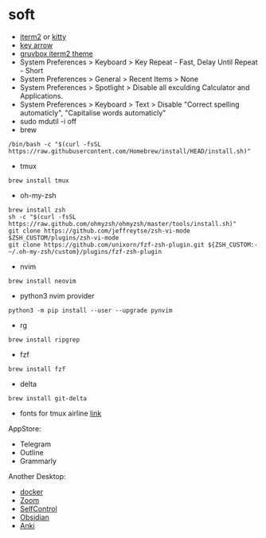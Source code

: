 # soft

* [iterm2](https://iterm2.com/downloads.html) or [kitty](https://sw.kovidgoyal.net/kitty/)
* [key arrow](https://apple.stackexchange.com/questions/154292/iterm-going-one-word-backwards-and-forwards)
* [gruvbox iterm2 theme](https://github.com/morhetz/gruvbox-contrib/blob/master/iterm2/gruvbox-dark.itermcolors)
* System Preferences > Keyboard > Key Repeat - Fast, Delay Until Repeat - Short
* System Preferences > General > Recent Items > None
* System Preferences > Spotlight > Disable all exculding Calculator and Applications.
* System Preferences > Keyboard > Text > Disable "Correct spelling automaticly", "Capitalise words automaticly"
* sudo mdutil -i off
* brew
```
/bin/bash -c "$(curl -fsSL https://raw.githubusercontent.com/Homebrew/install/HEAD/install.sh)"
```
* tmux
```
brew install tmux
```
* oh-my-zsh
```
brew install zsh
sh -c "$(curl -fsSL https://raw.github.com/ohmyzsh/ohmyzsh/master/tools/install.sh)"
git clone https://github.com/jeffreytse/zsh-vi-mode $ZSH_CUSTOM/plugins/zsh-vi-mode
git clone https://github.com/unixorn/fzf-zsh-plugin.git ${ZSH_CUSTOM:-~/.oh-my-zsh/custom}/plugins/fzf-zsh-plugin
```
* nvim
```
brew install neovim
```

* python3 nvim provider
```
python3 -m pip install --user --upgrade pynvim
```

* rg
```
brew install ripgrep
```

* fzf
```
brew install fzf
```

* delta
```
brew install git-delta
```

* fonts for tmux airline [link](https://stackoverflow.com/questions/29769182/powerline-tmuxline-and-vim-airline-not-showing-the-right-characters-iterm2-m)

AppStore:
* Telegram
* Outline
* Grammarly

Another Desktop:
* [docker](https://www.docker.com/products/docker-desktop/)
* [Zoom](https://zoom.us/download#client_4meeting)
* [SelfControl](http://selfcontrolapp.com)
* [Obsidian](https://obsidian.md)
* [Anki](https://apps.ankiweb.net)
